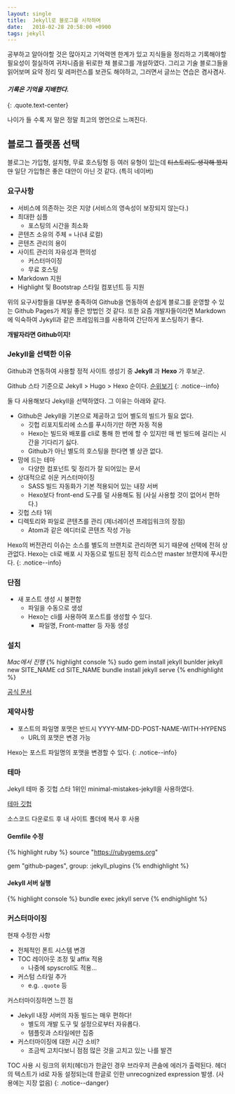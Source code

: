 ```yaml
---
layout: single
title:  Jekyll로 블로그를 시작하며
date:   2018-02-28 20:58:00 +0900
tags: jekyll
---
```


공부하고 알아야할 것은 많아지고 기억력엔 한계가 있고 지식들을 정리하고 기록해야할 필요성이 절실하여 귀차니즘을 뒤로한 채 블로그를 개설하였다.
그리고 기술 블로그들을 읽어보며 요약 정리 및 레퍼런스를 보관도 해야하고, 그러면서 글쓰는 연습은 겸사겸사.

#### _기록은 기억을 지배한다._
{: .quote.text-center}

나이가 들 수록 저 말은 정말 최고의 명언으로 느껴진다.

## 블로그 플랫폼 선택

블로그는 가입형, 설치형, 무료 호스팅형 등 여러 유형이 있는데 ~~티스토리도 생각해 봤지만~~ 일단 가입형은 좋은 대안이 아닌 것 같다. (특히 네이버)

### 요구사항

- 서비스에 의존하는 것은 지양 (서비스의 영속성이 보장되지 않는다.)
- 최대한 심플
  - 포스팅의 시간을 최소화
- 콘텐츠 소유의 주체 = 나(내 로컬)
- 콘텐츠 관리의 용이
- 사이트 관리의 자유성과 편의성
  - 커스터마이징
  - 무료 호스팅
- Markdown 지원
- Highlight 및 Bootstrap 스타일 컴포넌트 등 지원

위의 요구사항들을 대부분 충족하여 Github을 연동하여 손쉽게 블로그를 운영할 수 있는 Github Pages가 제일 좋은 방법인 것 같다.
또한 요즘 개발자들이라면 Markdown에 익숙하여 Jykyll과 같은 프레임워크를 사용하여 간단하게 포스팅하기 좋다.

**개발자라면 Github이지!**

### Jekyll을 선택한 이유

Github과 연동하여 사용할 정적 사이트 생성기 중 **Jekyll** 과 **Hexo** 가 후보군.

Github 스타 기준으로 Jekyll > Hugo > Hexo 순이다. [순위보기](https://www.staticgen.com/)
{: .notice--info}

둘 다 사용해보다 Jekyll을 선택하였다. 그 이유는 아래와 같다.

- Github은 Jekyll을 기본으로 제공하고 있어 별도의 빌드가 필요 없다.
  - 깃헙 리포지토리에 소스를 푸시하기만 하면 자동 적용
  - Hexo는 빌드와 배포를 cli로 통해 한 번에 할 수 있지만 매 번 빌드에 걸리는 시간을 기다리기 싫다.
  - Github가 아닌 별도의 호스팅을 한다면 별 상관 없다.
- 맘에 드는 테마
  - 다양한 컴포넌트 및 정리가 잘 되어있는 문서
- 상대적으로 쉬운 커스터마이징
  - SASS 빌드 자동화가 기본 적용되어 있는 내장 서버
  - Hexo보다 front-end 도구를 덜 사용해도 됨 (사실 사용할 것이 없어서 편하다.)
- 깃헙 스타 1위
- 디렉토리와 파일로 콘텐츠를 관리 (제너레이션 프레임워크의 장점)
  - Atom과 같은 에디터로 콘텐츠 작성 가능

Hexo의 버전관리 이슈는 소스를 별도의 브랜치로 관리하면 되기 때문에 선택에 전혀 상관없다.
Hexo는 cli로 배포 시 자동으로 빌드된 정적 리소스만 master 브랜치에 푸시한다.
{: .notice--info}

### 단점

- 새 포스트 생성 시 불편함
  - 파일을 수동으로 생성
  - Hexo는 cli를 사용하여 포스트를 생성할 수 있다.
    - 파일명, Front-matter 등 자동 생성

### 설치

_Mac에서 진행_
{% highlight console %}
sudo gem install jekyll bunlder
jekyll new SITE_NAME
cd SITE_NAME
bundle install
jekyll serve
{% endhighlight %}

[공식 문서](http://jekyllrb-ko.github.io/docs/installation/)

### 제약사항

- 포스트의 파일명 포맷은 반드시 YYYY-MM-DD-POST-NAME-WITH-HYPENS
  - URL의 포맷은 변경 가능

Hexo는 포스트 파일명의 포맷을 변경할 수 있다.
{: .notice--info}

### 테마

Jekyll 테마 중 깃헙 스타 1위인 minimal-mistakes-jekyll을 사용하였다.

[테마 깃헙](https://github.com/mmistakes/minimal-mistakes)

소스코드 다운로드 후 내 사이트 폴더에 복사 후 사용

#### Gemfile 수정

{% highlight ruby %}
source "https://rubygems.org"

gem "github-pages", group: :jekyll_plugins
{% endhighlight %}

#### Jekyll 서버 실행

{% highlight console %}
bundle exec jekyll serve
{% endhighlight %}

### 커스터마이징

현재 수정한 사항
- 전체적인 폰트 시스템 변경
- TOC 레이아웃 조정 및 affix 적용
  - 나중에 spyscroll도 적용...
- 커스텀 스타일 추가
  - e.g. `.quote` 등

커스터마이징하면 느낀 점
- Jekyll 내장 서버의 자동 빌드는 매우 편하다!
  - 별도의 개발 도구 및 설정으로부터 자유롭다.
  - 템플릿과 스타일에만 집중
- 커스터마이징에 대한 시간 소비?
  - 조금씩 고치다보니 점점 많은 것을 고치고 있는 나를 발견

TOC 사용 시 링크의 위치(헤더)가 한글인 경우 브라우저 콘솔에 에러가 출력된다. 헤더의 텍스트가 id로 자동 설정되는데 한글로 인한 unrecognized expression 발생. (사용에는 지장 없음)
{: .notice--danger}
